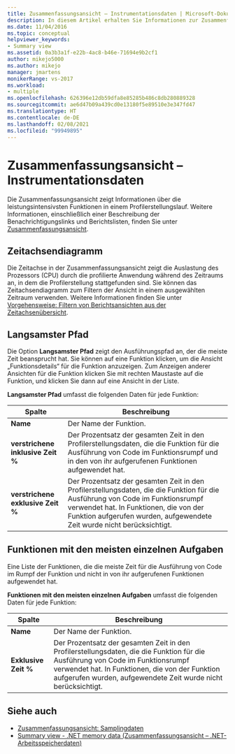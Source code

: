 ```yaml
---
title: Zusammenfassungsansicht – Instrumentationsdaten | Microsoft-Dokumentation
description: In diesem Artikel erhalten Sie Informationen zur Zusammenfassungsansicht. In dieser werden Informationen zu den leistungsintensivsten Funktionen sowie eine Beschreibung der Benachrichtigungslinks und Berichtslisten angezeigt.
ms.date: 11/04/2016
ms.topic: conceptual
helpviewer_keywords:
- Summary view
ms.assetid: 0a3b3a1f-e22b-4ac8-b46e-71694e9b2cf1
author: mikejo5000
ms.author: mikejo
manager: jmartens
monikerRange: vs-2017
ms.workload:
- multiple
ms.openlocfilehash: 626396e12db59dfa8e85285b486c8db280889328
ms.sourcegitcommit: ae6d47b09a439cd0e13180f5e89510e3e347fd47
ms.translationtype: HT
ms.contentlocale: de-DE
ms.lasthandoff: 02/08/2021
ms.locfileid: "99949895"
---
```

# <a name="summary-view---instrumentation-data"></a>Zusammenfassungsansicht – Instrumentationsdaten
Die Zusammenfassungsansicht zeigt Informationen über die leistungsintensivsten Funktionen in einem Profilerstellungslauf. Weitere Informationen, einschließlich einer Beschreibung der Benachrichtigungslinks und Berichtslisten, finden Sie unter [Zusammenfassungsansicht](../profiling/summary-view.md).

## <a name="timeline-graph"></a>Zeitachsendiagramm
 Die Zeitachse in der Zusammenfassungsansicht zeigt die Auslastung des Prozessors (CPU) durch die profilierte Anwendung während des Zeitraums an, in dem die Profilerstellung stattgefunden sind. Sie können das Zeitachsendiagramm zum Filtern der Ansicht in einem ausgewählten Zeitraum verwenden. Weitere Informationen finden Sie unter [Vorgehensweise: Filtern von Berichtsansichten aus der Zeitachsenübersicht](../profiling/how-to-filter-report-views-from-the-summary-timeline.md).

## <a name="hot-path"></a>Langsamster Pfad
 Die Option **Langsamster Pfad** zeigt den Ausführungspfad an, der die meiste Zeit beansprucht hat. Sie können auf eine Funktion klicken, um die Ansicht „Funktionsdetails“ für die Funktion anzuzeigen. Zum Anzeigen anderer Ansichten für die Funktion klicken Sie mit rechten Maustaste auf die Funktion, und klicken Sie dann auf eine Ansicht in der Liste.

 **Langsamster Pfad** umfasst die folgenden Daten für jede Funktion:

|Spalte|Beschreibung|
|------------|-----------------|
|**Name**|Der Name der Funktion.|
|**verstrichene inklusive Zeit %**|Der Prozentsatz der gesamten Zeit in den Profilerstellungsdaten, die die Funktion für die Ausführung von Code im Funktionsrumpf und in den von ihr aufgerufenen Funktionen aufgewendet hat.|
|**verstrichene exklusive Zeit %**|Der Prozentsatz der gesamten Zeit in den Profilerstellungsdaten, die die Funktion für die Ausführung von Code im Funktionsrumpf verwendet hat. In Funktionen, die von der Funktion aufgerufen wurden, aufgewendete Zeit wurde nicht berücksichtigt.|

## <a name="functions-with-most-individual-work"></a>Funktionen mit den meisten einzelnen Aufgaben
 Eine Liste der Funktionen, die die meiste Zeit für die Ausführung von Code im Rumpf der Funktion und nicht in von ihr aufgerufenen Funktionen aufgewendet hat.

 **Funktionen mit den meisten einzelnen Aufgaben** umfasst die folgenden Daten für jede Funktion:

|Spalte|Beschreibung|
|------------|-----------------|
|**Name**|Der Name der Funktion.|
|**Exklusive Zeit %**|Der Prozentsatz der gesamten Zeit in den Profilerstellungsdaten, die die Funktion für die Ausführung von Code im Funktionsrumpf verwendet hat. In Funktionen, die von der Funktion aufgerufen wurden, aufgewendete Zeit wurde nicht berücksichtigt.|

## <a name="see-also"></a>Siehe auch
- [Zusammenfassungsansicht: Samplingdaten](../profiling/summary-view-sampling-data.md)
- [Summary view - .NET memory data (Zusammenfassungsansicht – .NET-Arbeitsspeicherdaten)](../profiling/summary-view-dotnet-memory-data.md)

